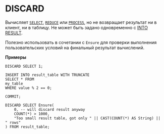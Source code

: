 # DISCARD

Вычисляет [`SELECT`](../select.md), [`REDUCE`](../reduce.md)  или [`PROCESS`](../process.md), но не возвращает результат ни в клиент, ни в таблицу. Не может быть задано одновременно с [INTO RESULT](../into_result.md).

Полезно использовать в сочетании с `Ensure` для проверки выполнения пользовательских условий на финальный результат вычислений.

**Примеры**

``` yql
DISCARD SELECT 1;
```

``` yql
INSERT INTO result_table WITH TRUNCATE
SELECT * FROM
my_table
WHERE value % 2 == 0;

COMMIT;

DISCARD SELECT Ensure(
    0, -- will discard result anyway
    COUNT(*) > 1000,
    "Too small result table, got only " || CAST(COUNT(*) AS String) || " rows"
) FROM result_table;

```
